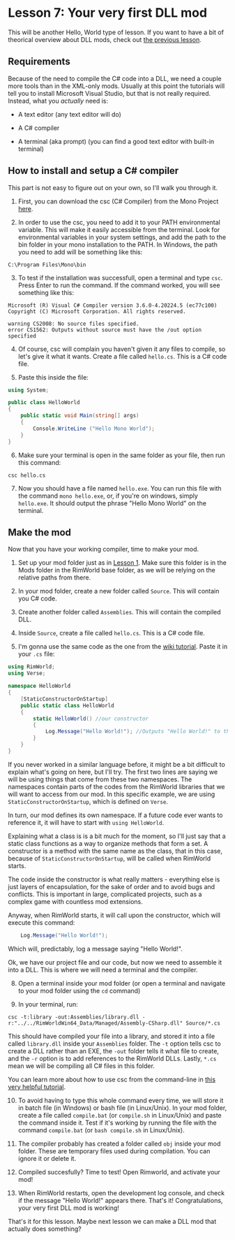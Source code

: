 # Lesson 7: Your very first DLL mod

This will be another Hello, World type of lesson. If you want to have a bit of theorical overview about DLL mods, check out [the previous lesson](lesson6.md).

## Requirements

Because of the need to compile the C# code into a DLL, we need a couple more tools than in the XML-only mods. Usually at this point the tutorials will tell you to install Microsoft Visual Studio, but that is not really required. Instead, what you *actually* need is:

- A text editor (any text editor will do)

- A C# compiler

- A terminal (aka prompt) (you can find a good text editor with built-in terminal)

## How to install and setup a C# compiler

This part is not easy to figure out on your own, so I'll walk you through it.

1. First, you can download the csc (C# Compiler) from the Mono Project [here](https://www.mono-project.com/download/stable/).

2. In order to use the csc, you need to add it to your PATH environmental variable. This will make it easily accessible from the terminal.
Look for environmental variables in your system settings, and add the path to the bin folder in your mono installation to the PATH.
In Windows, the path you need to add will be something like this:

```
C:\Program Files\Mono\bin
```

3. To test if the installation was successfull, open a terminal and type `csc`. Press Enter to run the command. If the command worked, you will see something like this:

```
Microsoft (R) Visual C# Compiler version 3.6.0-4.20224.5 (ec77c100)
Copyright (C) Microsoft Corporation. All rights reserved.

warning CS2008: No source files specified.
error CS1562: Outputs without source must have the /out option specified
```

4. Of course, csc will complain you haven't given it any files to compile, so let's give it what it wants. Create a file called `hello.cs`. This is a C# code file.

5. Paste this inside the file:

```cs
using System;

public class HelloWorld
{
    public static void Main(string[] args)
    {
        Console.WriteLine ("Hello Mono World");
    }
}
```

6. Make sure your terminal is open in the same folder as your file, then run this command:

```
csc hello.cs
```

7. Now you should have a file named `hello.exe`. You can run this file with the command `mono hello.exe`, or, if you're on windows, simply `hello.exe`. It should output the phrase "Hello Mono World" on the terminal.

## Make the mod

Now that you have your working compiler, time to make your mod.

1. Set up your mod folder just as in [Lesson 1](lesson1.md). Make sure this folder is in the Mods folder in the RimWorld base folder, as we will be relying on the relative paths from there.

2. In your mod folder, create a new folder called `Source`. This will contain you C# code.

3. Create another folder called `Assemblies`. This will contain the compiled DLL.

3. Inside `Source`, create a file called `hello.cs`. This is a C# code file.

7. I'm gonna use the same code as the one from the [wiki tutorial](https://rimworldwiki.com/wiki/Modding_Tutorials/Hello_World). Paste it in your `.cs` file:

```cs
using RimWorld;
using Verse;

namespace HelloWorld
{
    [StaticConstructorOnStartup]
    public static class HelloWorld
    {
        static HelloWorld() //our constructor
        {
            Log.Message("Hello World!"); //Outputs "Hello World!" to the dev console.
        }
    }
}
```

If you never worked in a similar language before, it might be a bit difficult to explain what's going on here, but I'll try. The first two lines are saying we will be using things that come from these two namespaces. The namespaces contain parts of the codes from the RimWorld libraries that we will want to access from our mod. In this specific example, we are using `StaticConstructorOnStartup`, which is defined on `Verse`.

In turn, our mod defines its own namespace. If a future code ever wants to reference it, it will have to start with `using HelloWorld`.

Explaining what a class is is a bit much for the moment, so I'll just say that a static class functions as a way to organize methods that form a set. A constructor is a method with the same name as the class, that in this case, because of `StaticConstructorOnStartup`, will be called when RimWorld starts.

The code inside the constructor is what really matters - everything else is just layers of encapsulation, for the sake of order and to avoid bugs and conflicts. This is important in large, complicated projects, such as a complex game with countless mod extensions.

Anyway, when RimWorld starts, it will call upon the constructor, which will execute this command:

```cs
    Log.Message("Hello World!");
```

Which will, predictably, log a message saying "Hello World!".

Ok, we have our project file and our code, but now we need to assemble it into a DLL. This is where we will need a terminal and the compiler.

8. Open a terminal inside your mod folder (or open a terminal and navigate to your mod folder using the `cd` command)

9. In your terminal, run: 

```
csc -t:library -out:Assemblies/library.dll -r:"../../RimWorldWin64_Data/Managed/Assembly-CSharp.dll" Source/*.cs
```

This should have compiled your file into a library, and stored it into a file called `library.dll` inside your `Assemblies` folder. The `-t` option tells csc to create a DLL rather than an EXE, the `-out` folder tells it what file to create, and the `-r` option is to add references to the RimWorld DLLs. Lastly, `*.cs` mean we will be compiling all C# files in this folder.

You can learn more about how to use csc from the command-line in [this very helpful tutorial](https://docs.microsoft.com/en-us/previous-versions/ms379563(v=vs.80)).

10. To avoid having to type this whole command every time, we will store it in batch file (in Windows) or bash file (in Linux/Unix). In your mod folder, create a file called `compile.bat` (or `compile.sh` in Linux/Unix) and paste the command inside it. Test if it's working by running the file with the command `compile.bat` (or `bash compile.sh` in Linux/Unix).

12. The compiler probably has created a folder called `obj` inside your mod folder. These are temporary files used during compilation. You can ignore it or delete it.

13. Compiled succesfully? Time to test! Open Rimworld, and activate your mod!

14. When RimWorld restarts, open the development log console, and check if the message "Hello World!" appears there. That's it! Congratulations, your very first DLL mod is working!

That's it for this lesson. Maybe next lesson we can make a DLL mod that actually does something?
